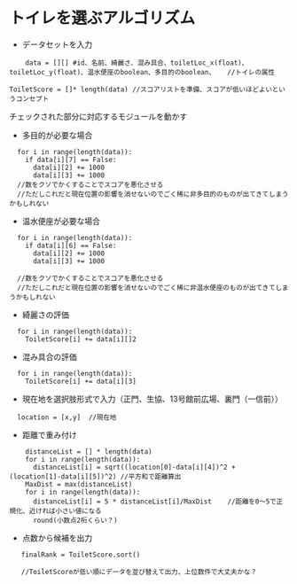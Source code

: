 # トイレを選ぶアルゴリズム

- データセットを入力
```
    data = [][] #id、名前、綺麗さ、混み具合、toiletLoc_x(float)、toiletLoc_y(float)、温水便座のboolean、多目的のboolean、   //トイレの属性

ToiletScore = []* length(data) //スコアリストを準備、スコアが低いほどよいというコンセプト

```

チェックされた部分に対応するモジュールを動かす

- 多目的が必要な場合  
```
  for i in range(length(data)):
    if data[i][7] == False:
      data[i][2] += 1000  
      data[i][3] += 1000
  //数をクソでかくすることでスコアを悪化させる
  //ただしこれだと現在位置の影響を消せないのでごく稀に非多目的のものが出てきてしまうかもしれない
```

- 温水便座が必要な場合  
```
  for i in range(length(data)):
    if data[i][6] == False:
      data[i][2] += 1000  
      data[i][3] += 1000
  
  //数をクソでかくすることでスコアを悪化させる
  //ただしこれだと現在位置の影響を消せないのでごく稀に非温水便座のものが出てきてしまうかもしれない
```
- 綺麗さの評価
```
  for i in range(length(data)):
    ToiletScore[i] += data[i][]2
```
- 混み具合の評価
```
  for i in range(length(data)):
    ToiletScore[i] += data[i][3]
```
- 現在地を選択肢形式で入力（正門、生協、13号館前広場、裏門（一信前））
```
  location = [x,y]  //現在地
```
 - 距離で重み付け
```
    distanceList = [] * length(data)
    for i in range(length(data)):
      distanceList[i] = sqrt((location[0]-data[i][4])^2 + (location[1]-data[i][5])^2) //平方和で距離算出
    MaxDist = max(distanceList)
    for i in range(length(data)):
      distanceList[i] = 5 * distanceList[i]/MaxDist    //距離を0〜5で正規化、近ければ小さい値になる
      round(小数点2桁くらい？)
```
- 点数から候補を出力
```
   finalRank = ToiletScore.sort()

   //ToiletScoreが低い順にデータを並び替えて出力、上位数件で大丈夫かな？
 ```
